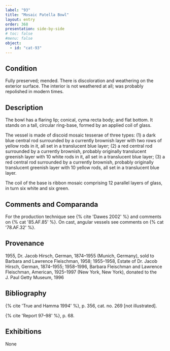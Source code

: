 ```yaml
---
label: "93"
title: "Mosaic Patella Bowl"
layout: entry
order: 368
presentation: side-by-side
# toc: false
#menu: false 
object:
  - id: "cat-93"
---
```


## Condition

Fully preserved; mended. There is discoloration and weathering on the exterior surface. The interior is not weathered at all; was probably repolished in modern times.

## Description

The bowl has a flaring lip; conical, cyma recta body; and flat bottom. It stands on a tall, circular ring-base, formed by an applied coil of glass.

The vessel is made of discoid mosaic tesserae of three types: (1) a dark blue central rod surrounded by a currently brownish layer with two rows of yellow rods in it, all set in a translucent blue layer; (2) a red central rod surrounded by a currently brownish, probably originally translucent greenish layer with 10 white rods in it, all set in a translucent blue layer; (3) a red central rod surrounded by a currently brownish, probably originally translucent greenish layer with 10 yellow rods, all set in a translucent blue layer.

The coil of the base is ribbon mosaic comprising 12 parallel layers of glass, in turn six white and six green.

## Comments and Comparanda

For the production technique see {% cite 'Dawes 2002' %} and comments on {% cat '85.AF.85' %}. On cast, angular vessels see comments on {% cat '78.AF.32' %}.

## Provenance

1955, Dr. Jacob Hirsch, German, 1874–1955 (Munich, Germany), sold to Barbara and Lawrence Fleischman, 1958; 1955–1958, Estate of Dr. Jacob Hirsch, German, 1874–1955; 1958–1996, Barbara Fleischman and Lawrence Fleischman, American, 1925–1997 (New York, New York), donated to the J. Paul Getty Museum, 1996

## Bibliography

{% cite 'True and Hamma 1994' %}, p. 356, cat. no. 269 [not illustrated].

{% cite 'Report 97–98' %}, p. 68.

## Exhibitions

None
